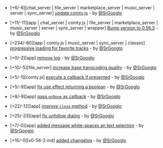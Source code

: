 * [+6/-6][chat_server | file_server | marketplace_server | music_server | server | sync_server] [update comty.js](https://github.com/ragestudio/comty/commit/1b863a592746155d5722bbc12fa7de7f8cd0681a) - by [@SrGooglo](https://github.com/srgooglo)

* [+11/-11][app | chat_server | comty.js | file_server | marketplace_server | music_server | server | sync_server | wrapper] [Bump version to 0.56.3](https://github.com/ragestudio/comty/commit/184c440f2f585e1dd99c12b03c5f8f5a8a05c2dc) - by [@SrGooglo](https://github.com/srgooglo)

* [+234/-60][app | comty.js | music_server | sync_server | classes] [progressive loading for favorite tracks](https://github.com/ragestudio/comty/commit/7c448c854f4ff42eb03411c3091b11ffc358aaf5) - by [@SrGooglo](https://github.com/srgooglo)

* [+0/-2][app] [remove log](https://github.com/ragestudio/comty/commit/8e686e1e4e9e36edfbbeee4b0b73847249a42ec2) - by [@SrGooglo](https://github.com/srgooglo)

* [+10/-5][file_server] [increase base transcoding quality](https://github.com/ragestudio/comty/commit/dea18404390a6b39ff8598d8bcea7e33fe6810ce) - by [@SrGooglo](https://github.com/srgooglo)

* [+5/-1][comty.js] [execute a callback if presented](https://github.com/ragestudio/comty/commit/7fcbedc8f4f1ffa4717b5d0a076cbb42124491a2) - by [@SrGooglo](https://github.com/srgooglo)

* [+5/-9][app] [fix use effect returning a boolean](https://github.com/ragestudio/comty/commit/3b87fa895b37def147540ac3007be10f351483d5) - by [@SrGooglo](https://github.com/srgooglo)

* [+8/-9][app] [pass `onDone` as callback](https://github.com/ragestudio/comty/commit/014b19a906bfe361eb2f969c546f36ee40d1df8f) - by [@SrGooglo](https://github.com/srgooglo)

* [+22/-12][app] [improve `close` method](https://github.com/ragestudio/comty/commit/b5d529a374b5ee4142f76536efaef09ad26df3bc) - by [@SrGooglo](https://github.com/srgooglo)

* [+25/-23][app] [fix unfollow dialog](https://github.com/ragestudio/comty/commit/6b13136fa6c3c432da8168173c0ba99728e76766) - by [@SrGooglo](https://github.com/srgooglo)

* [+7/-0][app] [added message white-spaces an text selection](https://github.com/ragestudio/comty/commit/ae41fe06ccf8b1c6256bfe9b1ce01a8177859e4c) - by [@SrGooglo](https://github.com/srgooglo)

* [+15/-0][v0-56-2.md] [added changelog](https://github.com/ragestudio/comty/commit/b990840385f5281689ff4296971c2d81edcb9141) - by [@SrGooglo](https://github.com/srgooglo)